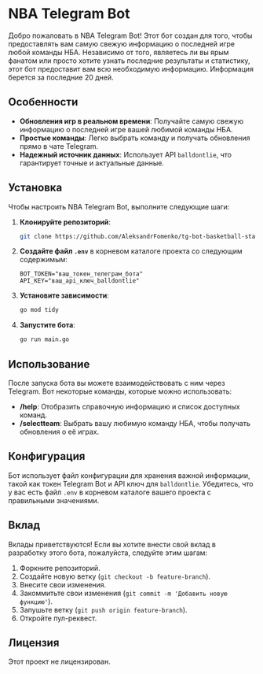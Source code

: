 # NBA Telegram Bot

Добро пожаловать в NBA Telegram Bot! Этот бот создан для того, чтобы предоставлять вам самую свежую информацию о
последней игре любой команды НБА. Независимо от того, являетесь ли вы ярым фанатом или просто хотите узнать
последние результаты и статистику, этот бот предоставит вам всю необходимую информацию.
Информация берется за последние 20 дней.

## Особенности

- **Обновления игр в реальном времени**: Получайте самую свежую информацию о последней игре вашей любимой команды НБА.
- **Простые команды**: Легко выбрать команду и получать обновления прямо в чате Telegram.
- **Надежный источник данных**: Использует API `balldontlie`, что гарантирует точные и актуальные данные.


## Установка

Чтобы настроить NBA Telegram Bot, выполните следующие шаги:

1. **Клонируйте репозиторий**:
    ```sh
    git clone https://github.com/AleksandrFomenko/tg-bot-basketball-stats.git
    ```

2. **Создайте файл `.env`** в корневом каталоге проекта со следующим содержимым:
    ```plaintext
    BOT_TOKEN="ваш_токен_телеграм_бота"
    API_KEY="ваш_api_ключ_balldontlie"
    ```

3. **Установите зависимости**:
    ```sh
    go mod tidy
    ```

4. **Запустите бота**:
    ```sh
    go run main.go
    ```

## Использование

После запуска бота вы можете взаимодействовать с ним через Telegram. Вот некоторые команды, которые можно использовать:

- **/help**: Отобразить справочную информацию и список доступных команд.
- **/selectteam**: Выбрать вашу любимую команду НБА, чтобы получать обновления о её играх.

## Конфигурация

Бот использует файл конфигурации для хранения важной информации, такой как токен Telegram Bot и API ключ для `balldontlie`. Убедитесь, что у вас есть файл `.env` в корневом каталоге вашего проекта с правильными значениями.

## Вклад

Вклады приветствуются! Если вы хотите внести свой вклад в разработку этого бота, пожалуйста, следуйте этим шагам:

1. Форкните репозиторий.
2. Создайте новую ветку (`git checkout -b feature-branch`).
3. Внесите свои изменения.
4. Закоммитьте свои изменения (`git commit -m 'Добавить новую функцию'`).
5. Запушьте ветку (`git push origin feature-branch`).
6. Откройте пул-реквест.

## Лицензия

Этот проект не лицензирован.
